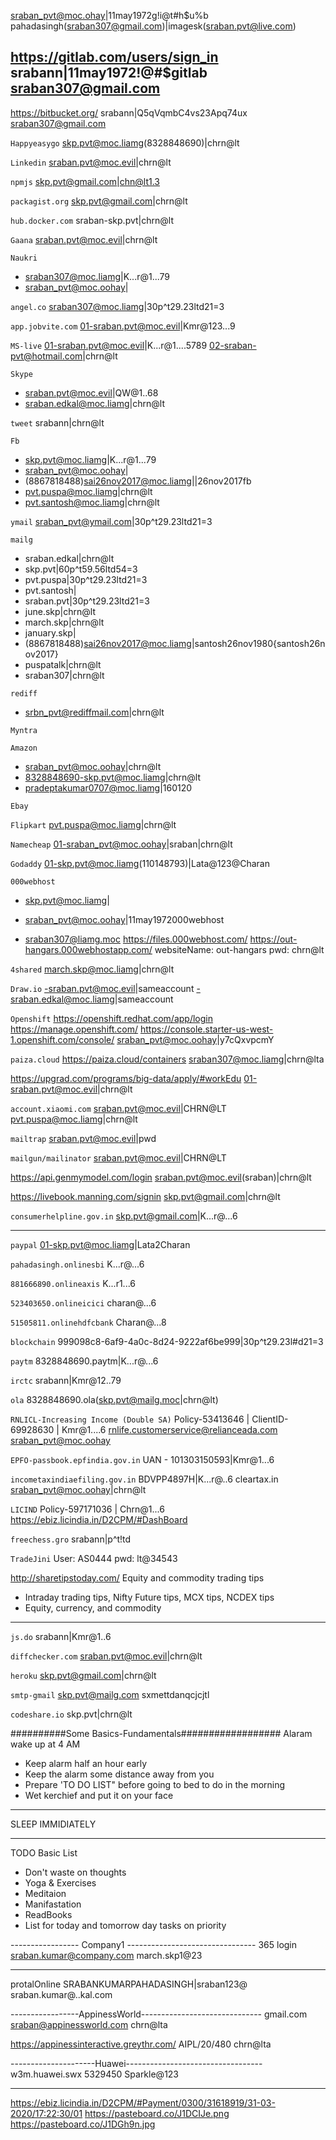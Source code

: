 sraban_pvt@moc.ohay|11may1972g!i@t#h$u%b
pahadasingh(sraban307@gmail.com)|imagesk(sraban.pvt@live.com)

https://gitlab.com/users/sign_in
srabann|11may1972!@#$gitlab
sraban307@gmail.com
---
https://bitbucket.org/
srabann|Q5qVqmbC4vs23Apq74ux
sraban307@gmail.com

`Happyeasygo`
skp.pvt@moc.liamg(8328848690)|chrn@lt

`Linkedin`
sraban.pvt@moc.evil|chrn@lt

`npmjs`
skp.pvt@gmail.com|chn@lt1.3

`packagist.org`
skp.pvt@gmail.com|chrn@lt

`hub.docker.com`
sraban-skp.pvt|chrn@lt

`Gaana`
sraban.pvt@moc.evil|chrn@lt

`Naukri`
- sraban307@moc.liamg|K...r@1...79
- sraban_pvt@moc.oohay|

`angel.co`
sraban307@moc.liamg|30p^t29.23ltd21=3

`app.jobvite.com`
01-sraban.pvt@moc.evil|Kmr@123...9

`MS-live`
01-sraban.pvt@moc.evil|K...r@1....5789
02-sraban-pvt@hotmail.com|chrn@lt


`Skype`
- sraban.pvt@moc.evil|QW@1..68
- sraban.edkal@moc.liamg|chrn@lt


`tweet`
srabann|chrn@lt

`Fb`
- skp.pvt@moc.liamg|K...r@1...79
- sraban_pvt@moc.oohay|
- (8867818488)sai26nov2017@moc.liamg||26nov2017fb
- pvt.puspa@moc.liamg|chrn@lt
- pvt.santosh@moc.liamg|chrn@lt

`ymail`
sraban_pvt@ymail.com|30p^t29.23ltd21=3

`mailg`
- sraban.edkal|chrn@lt
- skp.pvt|60p^t59.56ltd54=3
- pvt.puspa|30p^t29.23ltd21=3
- pvt.santosh|
- sraban.pvt|30p^t29.23ltd21=3
- june.skp|chrn@lt
- march.skp|chrn@lt
- january.skp|
- (8867818488)sai26nov2017@moc.liamg|santosh26nov1980{santosh26nov2017}
- puspatalk|chrn@lt
- sraban307|chrn@lt

`rediff`
 - srbn_pvt@rediffmail.com|chrn@lt

`Myntra`

`Amazon`
- sraban_pvt@moc.oohay|chrn@lt
- 8328848690-skp.pvt@moc.liamg|chrn@lt
- pradeptakumar0707@moc.liamg|160120

`Ebay`

`Flipkart`
pvt.puspa@moc.liamg|chrn@lt

`Namecheap`
01-sraban_pvt@moc.oohay|sraban|chrn@lt

`Godaddy`
01-skp.pvt@moc.liamg(110148793)|Lata@123@Charan


`000webhost`
- skp.pvt@moc.liamg|
- sraban_pvt@moc.oohay|11may1972000webhost

- sraban307@liamg.moc
https://files.000webhost.com/
https://out-hangars.000webhostapp.com/
websiteName: out-hangars
pwd: chrn@lt


`4shared`
march.skp@moc.liamg|chrn@lt

`Draw.io`
-sraban.pvt@moc.evil|sameaccount
-sraban.edkal@moc.liamg|sameaccount

`Openshift`
https://openshift.redhat.com/app/login
https://manage.openshift.com/
https://console.starter-us-west-1.openshift.com/console/
sraban_pvt@moc.oohay|y7cQxvpcmY

`paiza.cloud`
https://paiza.cloud/containers
sraban307@moc.liamg|chrn@lta

https://upgrad.com/programs/big-data/apply/#workEdu
01-sraban.pvt@moc.evil|chrn@lt

`account.xiaomi.com`
sraban.pvt@moc.evil|CHRN@LT
pvt.puspa@moc.liamg|chrn@lt

`mailtrap`
sraban.pvt@moc.evil|pwd

`mailgun/mailinator`
sraban.pvt@moc.evil|CHRN@LT

https://api.genmymodel.com/login
sraban.pvt@moc.evil(sraban)|chrn@lt

https://livebook.manning.com/signin
skp.pvt@gmail.com|chrn@lt

`consumerhelpline.gov.in`
skp.pvt@gmail.com|K...r@...6

--------------------------------------------------------------

`paypal`
01-skp.pvt@moc.liamg|Lata2Charan

`pahadasingh.onlinesbi`
K...r@...6

`881666890.onlineaxis`
K...r1...6

`523403650.onlineicici`
charan@...6

`51505811.onlinehdfcbank`
Charan@...8

`blockchain`
999098c8-6af9-4a0c-8d24-9222af6be999|30p^t29.23l#d21=3

`paytm`
8328848690.paytm|K...r@...6

`irctc`
srabann|Kmr@12..79

`ola`
8328848690.ola(skp.pvt@mailg.moc|chrn@lt)

`RNLICL-Increasing Income (Double SA)`
Policy-53413646 | ClientID-69928630 | Kmr@1....6
rnlife.customerservice@relianceada.com
sraban_pvt@moc.oohay

`EPFO-passbook.epfindia.gov.in`
UAN - 101303150593|Kmr@1...6

`incometaxindiaefiling.gov.in`
BDVPP4897H|K...r@..6
cleartax.in
sraban_pvt@moc.oohay|chrn@lt

`LICIND`
Policy-597171036 | Chrn@1...6
https://ebiz.licindia.in/D2CPM/#DashBoard

`freechess.gro`
srabann|p^t!td

`TradeJini`
User: AS0444
pwd: lt@34543

http://sharetipstoday.com/
Equity and commodity trading tips
- Intraday trading tips, Nifty Future tips, MCX tips, NCDEX tips
- Equity, currency, and commodity

-------------------------------------------------------------
`js.do`
srabann|Kmr@1..6

`diffchecker.com`
sraban.pvt@moc.evil|chrn@lt

`heroku`
skp.pvt@gmail.com|chrn@lt

`smtp-gmail`
skp.pvt@mailg.com
sxmettdanqcjcjtl

`codeshare.io`
skp.pvt|chrn@lt



##########Some Basics-Fundamentals##################
Alaram wake up at 4 AM
- Keep alarm half an hour early
- Keep the alarm some distance away from you
- Prepare 'TO DO LIST" before going to bed to do in the morning
- Wet kerchief and put it on your face
----------------------------------------------------
SLEEP IMMIDIATELY


----------------------------------------------------
TODO Basic List
 - Don't waste on thoughts
 - Yoga & Exercises
 - Meditaion
 - Manifastation
 - ReadBooks
 - List for today and tomorrow day tasks on priority


----------------- Company1 --------------------------------
365 login
sraban.kumar@company.com
march.skp1@23

***
protalOnline
SRABANKUMARPAHADASINGH|sraban123@
sraban.kumar@..kal.com


-----------------AppinessWorld------------------------------
gmail.com
sraban@appinessworld.com
chrn@lta

https://appinessinteractive.greythr.com/
AIPL/20/480
chrn@lta

---------------------Huawei----------------------------------
w3m.huawei.swx
5329450
Sparkle@123

-------------------------------------------------------------------
https://ebiz.licindia.in/D2CPM/#Payment/0300/31618919/31-03-2020/17:22:30/01
https://pasteboard.co/J1DCIJe.png
https://pasteboard.co/J1DGh9n.jpg
